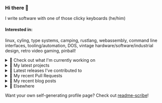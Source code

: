 ### Hi there 👋

I write software with one of those clicky keyboards (he/him)

#### Interested in:
linux, cyling, type systems, camping, rustlang, webassembly, command line interfaces, tooling/automation, DOS, vintage hardware/software/industrial design, retro video gaming, pinball!

<details><summary>👀 Check out what I'm currently working on</summary><br />

- [MetaMask/controllers](https://github.com/MetaMask/controllers) - Collection of platform-agnostic modules for creating secure data models for cryptocurrency wallets (1 week ago)
- [rickycodes/card](https://github.com/rickycodes/card) - npx business card built with rust targeting wasm (1 week ago)
- [MetaMask/metamask-mobile](https://github.com/MetaMask/metamask-mobile) - Mobile web browser providing access to websites that use the Ethereum blockchain (1 week ago)
- [MetaMask/action-npm-publish](https://github.com/MetaMask/action-npm-publish) - GitHub Action to publish to NPM (1 week ago)
- [rickycodes/pve-no-subscription](https://github.com/rickycodes/pve-no-subscription) - Proxmox VE No-Subscription Removal (2 weeks ago)
</details>

<details><summary>🌱 My latest projects</summary><br />

- [rickycodes/kitties](https://github.com/rickycodes/kitties) - micro site to browse CryptoKitties
- [rickycodes/pve-no-subscription](https://github.com/rickycodes/pve-no-subscription) - Proxmox VE No-Subscription Removal
- [rickycodes/ftse-rs](https://github.com/rickycodes/ftse-rs) - scrape and filter hl.co.uk market summaries
- [rickycodes/card](https://github.com/rickycodes/card) - npx business card built with rust targeting wasm
- [rickycodes/dat-proxy-browser](https://github.com/rickycodes/dat-proxy-browser) - Rough sketch of a decentralised (supporting DAT) mobile web browser built with react-native
</details>

<details><summary>🔭 Latest releases I've contributed to</summary><br />

- [MetaMask/metamask-extension](https://github.com/MetaMask/metamask-extension) ([v10.14.7](https://github.com/MetaMask/metamask-extension/releases/tag/v10.14.7), 1 day ago) - :globe_with_meridians: :electric_plug: The MetaMask browser extension enables browsing Ethereum blockchain enabled websites
- [rickycodes/card](https://github.com/rickycodes/card) ([v1.6.0](https://github.com/rickycodes/card/releases/tag/v1.6.0), 1 week ago) - npx business card built with rust targeting wasm
- [MetaMask/action-npm-publish](https://github.com/MetaMask/action-npm-publish) ([v1.1.0](https://github.com/MetaMask/action-npm-publish/releases/tag/v1.1.0), 1 week ago) - GitHub Action to publish to NPM
- [MetaMask/metamask-mobile](https://github.com/MetaMask/metamask-mobile) ([v5.1.1](https://github.com/MetaMask/metamask-mobile/releases/tag/v5.1.1), 1 week ago) - Mobile web browser providing access to websites that use the Ethereum blockchain
- [MetaMask/action-publish-gh-pages](https://github.com/MetaMask/action-publish-gh-pages) ([v2.0.1](https://github.com/MetaMask/action-publish-gh-pages/releases/tag/v2.0.1), 2 weeks ago) - 
</details>

<details><summary>🔨 My recent Pull Requests</summary><br />

- [WIP monorepo](https://github.com/MetaMask/action-npm-publish/pull/5) on [MetaMask/action-npm-publish](https://github.com/MetaMask/action-npm-publish) (5 days ago)
- [Add dry run publish just before actual publish](https://github.com/MetaMask/controllers/pull/842) on [MetaMask/controllers](https://github.com/MetaMask/controllers) (1 week ago)
- [Add vtt files to crowdin config](https://github.com/MetaMask/metamask-mobile/pull/4397) on [MetaMask/metamask-mobile](https://github.com/MetaMask/metamask-mobile) (1 week ago)
- [Remove subtitles from translation files](https://github.com/MetaMask/metamask-mobile/pull/4394) on [MetaMask/metamask-mobile](https://github.com/MetaMask/metamask-mobile) (1 week ago)
- [Only rely on setup](https://github.com/MetaMask/metamask-mobile/pull/4380) on [MetaMask/metamask-mobile](https://github.com/MetaMask/metamask-mobile) (1 week ago)
</details>

<details><summary>📜 My recent blog posts</summary><br />

- [Publishing my Website to the peer-to-peer Web](//ricky.codes/blog/posts/publishing-to-the-peer-to-peer-web/) (3 years ago)
</details>

<details><summary>🔗 Elsewhere</summary><br />

- Web: https://ricky.codes
- Twitter: https://twitter.com/rickycodes
- Blog: https://ricky.codes/blog
</details>

Want your own self-generating profile page? Check out [readme-scribe](https://github.com/muesli/readme-scribe)!

